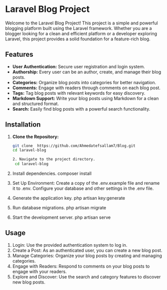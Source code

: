 # Laravel Blog Project

Welcome to the Laravel Blog Project! This project is a simple and powerful blogging platform built using the Laravel framework. Whether you are a blogger looking for a clean and efficient platform or a developer exploring Laravel, this project provides a solid foundation for a feature-rich blog.

## Features

- **User Authentication:** Secure user registration and login system.
- **Authorship:** Every user can be an author, create, and manage their blog posts.
- **Categories:** Organize blog posts into categories for better navigation.
- **Comments:** Engage with readers through comments on each blog post.
- **Tags:** Tag blog posts with relevant keywords for easy discovery.
- **Markdown Support:** Write your blog posts using Markdown for a clean and structured format.
- **Search:** Easily find blog posts with a powerful search functionality.

## Installation

1. **Clone the Repository:**
   ```bash
   git clone  https://github.com/Ahmedatefsallam7/Blog.git
   cd laravel-blog

   2. Navigate to the project directory.
    cd laravel-blog

3. Install dependencies.
    composer install

4. Set Up Environment:
    Create a copy of the .env.example file and rename it to .env.
    Configure your database and other settings in the .env file.

 5. Generate the application key.
    php artisan key:generate

 6. Run database migrations.
     php artisan migrate
    
7. Start the development server.
    php artisan serve
   
## Usage
1. Login: Use the provided authentication system to log in.
2. Create a Post: As an authenticated user, you can create a new blog post.
3. Manage Categories: Organize your blog posts by creating and managing categories.
4. Engage with Readers: Respond to comments on your blog posts to engage with your readers.
5. Explore and Discover: Use the search and category features to discover new blog posts.

